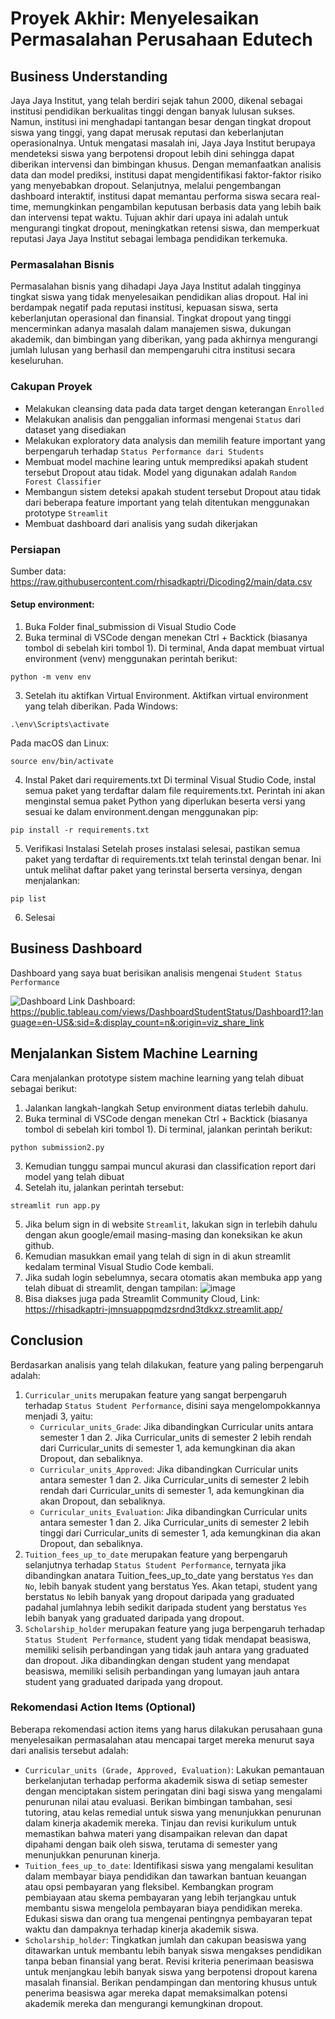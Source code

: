 # Proyek Akhir: Menyelesaikan Permasalahan Perusahaan Edutech

## Business Understanding
Jaya Jaya Institut, yang telah berdiri sejak tahun 2000, dikenal sebagai institusi pendidikan berkualitas tinggi dengan banyak lulusan sukses. Namun, institusi ini menghadapi tantangan besar dengan tingkat dropout siswa yang tinggi, yang dapat merusak reputasi dan keberlanjutan operasionalnya. Untuk mengatasi masalah ini, Jaya Jaya Institut berupaya mendeteksi siswa yang berpotensi dropout lebih dini sehingga dapat diberikan intervensi dan bimbingan khusus. 
Dengan memanfaatkan analisis data dan model prediksi, institusi dapat mengidentifikasi faktor-faktor risiko yang menyebabkan dropout. Selanjutnya, melalui pengembangan dashboard interaktif, institusi dapat memantau performa siswa secara real-time, memungkinkan pengambilan keputusan berbasis data yang lebih baik dan intervensi tepat waktu. Tujuan akhir dari upaya ini adalah untuk mengurangi tingkat dropout, meningkatkan retensi siswa, dan memperkuat reputasi Jaya Jaya Institut sebagai lembaga pendidikan terkemuka.

### Permasalahan Bisnis
Permasalahan bisnis yang dihadapi Jaya Jaya Institut adalah tingginya tingkat siswa yang tidak menyelesaikan pendidikan alias dropout. Hal ini berdampak negatif pada reputasi institusi, kepuasan siswa, serta keberlanjutan operasional dan finansial. Tingkat dropout yang tinggi mencerminkan adanya masalah dalam manajemen siswa, dukungan akademik, dan bimbingan yang diberikan, yang pada akhirnya mengurangi jumlah lulusan yang berhasil dan mempengaruhi citra institusi secara keseluruhan.

### Cakupan Proyek
- Melakukan cleansing data pada data target dengan keterangan `Enrolled`
- Melakukan analisis dan penggalian informasi mengenai `Status` dari dataset yang disediakan
- Melakukan exploratory data analysis dan memilih feature important yang berpengaruh terhadap `Status Performance dari Students`
- Membuat model machine learing untuk memprediksi apakah student tersebut Dropout atau tidak. Model yang digunakan adalah `Random Forest Classifier`
- Membangun sistem deteksi apakah student tersebut Dropout atau tidak dari beberapa feature important yang telah ditentukan menggunakan prototype `Streamlit`
- Membuat dashboard dari analisis yang sudah dikerjakan

### Persiapan

Sumber data: https://raw.githubusercontent.com/rhisadkaptri/Dicoding2/main/data.csv

#### Setup environment:
1. Buka Folder final_submission di Visual Studio Code
2. Buka terminal di VSCode dengan menekan Ctrl + Backtick (biasanya tombol di sebelah kiri tombol 1).
Di terminal, Anda dapat membuat virtual environment (venv) menggunakan perintah berikut:
```
python -m venv env
```
3. Setelah itu aktifkan Virtual Environment. Aktifkan virtual environment yang telah diberikan.
   Pada Windows:
```
.\env\Scripts\activate
```
   Pada macOS dan Linux:
```
source env/bin/activate
```
4. Instal Paket dari requirements.txt
Di terminal Visual Studio Code, instal semua paket yang terdaftar dalam file requirements.txt. Perintah ini akan menginstal semua paket Python yang diperlukan beserta versi yang sesuai ke dalam environment.dengan menggunakan pip:
```
pip install -r requirements.txt
```
5. Verifikasi Instalasi
Setelah proses instalasi selesai, pastikan semua paket yang terdaftar di requirements.txt telah terinstal dengan benar. Ini untuk melihat daftar paket yang terinstal berserta versinya, dengan menjalankan:
```
pip list
```
6. Selesai

## Business Dashboard
Dashboard yang saya buat berisikan analisis mengenai `Student Status Performance`

![Dashboard](https://github.com/rhisadkaptri/Dicoding2/assets/76622802/92efd359-9cca-4508-b19b-b3ea2e9f7b00)
Link Dashboard: https://public.tableau.com/views/DashboardStudentStatus/Dashboard1?:language=en-US&:sid=&:display_count=n&:origin=viz_share_link


## Menjalankan Sistem Machine Learning
Cara menjalankan prototype sistem machine learning yang telah dibuat sebagai berikut:
1. Jalankan langkah-langkah Setup environment diatas terlebih dahulu.
2. Buka terminal di VSCode dengan menekan Ctrl + Backtick (biasanya tombol di sebelah kiri tombol 1).
Di terminal, jalankan perintah berikut:
```
python submission2.py
```
3. Kemudian tunggu sampai muncul akurasi dan classification report dari model yang telah dibuat
4. Setelah itu, jalankan perintah tersebut:
```
streamlit run app.py
```
5. Jika belum sign in di website `Streamlit`, lakukan sign in terlebih dahulu dengan akun google/email masing-masing dan koneksikan ke akun github.
6. Kemudian masukkan email yang telah di sign in di akun streamlit kedalam terminal Visual Studio Code kembali.
7. Jika sudah login sebelumnya, secara otomatis akan membuka app yang telah dibuat di streamlit, dengan tampilan:
   ![image](https://github.com/rhisadkaptri/Dicoding2/assets/76622802/bf11167d-78f6-451f-894e-8488f72aa7fe)
9. Bisa diakses juga pada Streamlit Community Cloud, Link: https://rhisadkaptri-jmnsuappqmdzsrdnd3tdkxz.streamlit.app/ 

## Conclusion
Berdasarkan analisis yang telah dilakukan, feature yang paling berpengaruh adalah:
1. `Curricular_units` merupakan feature yang sangat berpengaruh terhadap `Status Student Performance`, disini saya mengelompokkannya menjadi 3, yaitu:
   - `Curricular_units_Grade`: Jika dibandingkan Curricular units antara semester 1 dan 2. Jika Curricular_units di semester 2 lebih rendah dari Curricular_units di semester 1, ada kemungkinan dia akan Dropout, dan sebaliknya.
   - `Curricular_units_Approved`: Jika dibandingkan Curricular units antara semester 1 dan 2. Jika Curricular_units di semester 2 lebih rendah dari Curricular_units di semester 1, ada kemungkinan dia akan Dropout, dan sebaliknya.
   - `Curricular_units_Evaluation`: Jika dibandingkan Curricular units antara semester 1 dan 2. Jika Curricular_units di semester 2 lebih tinggi dari Curricular_units di semester 1, ada kemungkinan dia akan Dropout, dan sebaliknya.
2. `Tuition_fees_up_to_date` merupakan feature yang berpengaruh selanjutnya terhadap `Status Student Performance`, ternyata jika dibandingkan anatara Tuition_fees_up_to_date yang berstatus `Yes` dan `No`, lebih banyak student yang berstatus Yes. Akan tetapi, student yang berstatus `No` lebih banyak yang dropout daripada yang graduated padahal jumlahnya lebih sedikit daripada student yang berstatus `Yes` lebih banyak yang graduated daripada yang dropout.
3. `Scholarship_holder` merupakan feature yang juga berpengaruh terhadap `Status Student Performance`, student yang tidak mendapat beasiswa, memiliki selisih perbandingan yang tidak jauh antara yang graduated dan dropout. Jika dibandingkan dengan student yang mendapat beasiswa, memiliki selisih perbandingan yang lumayan jauh antara student yang graduated daripada yang dropout.

### Rekomendasi Action Items (Optional)

Beberapa rekomendasi action items yang harus dilakukan perusahaan guna menyelesaikan permasalahan atau mencapai target mereka menurut saya dari analisis tersebut adalah:
- `Curricular_units (Grade, Approved, Evaluation)`: Lakukan pemantauan berkelanjutan terhadap performa akademik siswa di setiap semester dengan menciptakan sistem peringatan dini bagi siswa yang mengalami penurunan nilai atau evaluasi. Berikan bimbingan tambahan, sesi tutoring, atau kelas remedial untuk siswa yang menunjukkan penurunan dalam kinerja akademik mereka. Tinjau dan revisi kurikulum untuk memastikan bahwa materi yang disampaikan relevan dan dapat dipahami dengan baik oleh siswa, terutama di semester yang menunjukkan penurunan kinerja.
- `Tuition_fees_up_to_date`: Identifikasi siswa yang mengalami kesulitan dalam membayar biaya pendidikan dan tawarkan bantuan keuangan atau opsi pembayaran yang fleksibel. Kembangkan program pembiayaan atau skema pembayaran yang lebih terjangkau untuk membantu siswa mengelola pembayaran biaya pendidikan mereka. Edukasi siswa dan orang tua mengenai pentingnya pembayaran tepat waktu dan dampaknya terhadap kinerja akademik siswa.
- `Scholarship_holder`: Tingkatkan jumlah dan cakupan beasiswa yang ditawarkan untuk membantu lebih banyak siswa mengakses pendidikan tanpa beban finansial yang berat. Revisi kriteria penerimaan beasiswa untuk menjangkau lebih banyak siswa yang berpotensi dropout karena masalah finansial. Berikan pendampingan dan mentoring khusus untuk penerima beasiswa agar mereka dapat memaksimalkan potensi akademik mereka dan mengurangi kemungkinan dropout.
